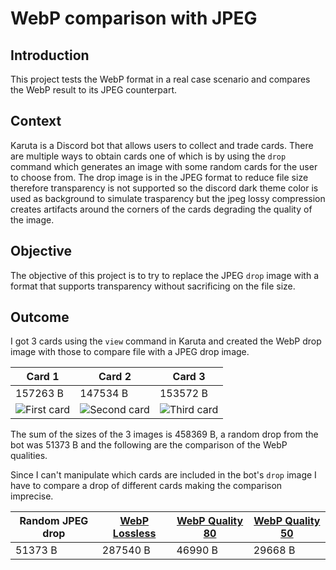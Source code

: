 # WebP comparison with JPEG

## Introduction

This project tests the WebP format in a real case scenario and compares
the WebP result to its JPEG counterpart.

## Context

Karuta is a Discord bot that allows users to collect and trade cards. There are multiple ways to
obtain cards one of which is by using the `drop` command which generates an image with some random
cards for the user to choose from. The drop image is in the JPEG format to reduce file size therefore
transparency is not supported so the discord dark theme color is used as background to simulate trasparency
but the jpeg lossy compression creates artifacts around the corners of the cards degrading the quality of the image.

## Objective

The objective of this project is to try to replace the JPEG `drop` image with a format
that supports transparency without sacrificing on the file size.

## Outcome

I got 3 cards using the `view` command in Karuta and created the WebP drop image with those to compare file with a JPEG drop image.

| Card 1 | Card 2 | Card 3 |
| --- | --- | --- |
| 157263 B | 147534 B | 153572 B |
| ![First card](.github/resources/input1.png) | ![Second card](.github/resources/input2.png) | ![Third card](.github/resources/input3.png) |

The sum of the sizes of the 3 images is 458369 B, a random drop from the bot was 51373 B and the
following are the comparison of the WebP qualities.

Since I can't manipulate which cards are included in the bot's `drop` image I have to compare a drop of different cards making the comparison imprecise.

| Random JPEG drop | [WebP Lossless](.github/resources/output-lossless.webp) | [WebP Quality 80](.github/resources/output-q80.webp) | [WebP Quality 50](.github/resources/output-q50.webp) |
| --- | --- | --- | --- |
| 51373 B | 287540 B | 46990 B | 29668 B |

